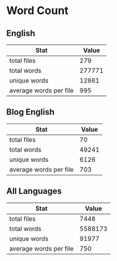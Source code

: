 # Word Count

## English

Stat | Value
---- | -----
total files | 279
total words | 277771
unique words | 12861
average words per file | 995

## Blog English

Stat | Value
---- | -----
total files | 70
total words | 49241
unique words | 6126
average words per file | 703

## All Languages

Stat | Value
---- | -----
total files | 7448
total words | 5588173
unique words | 91977
average words per file | 750
